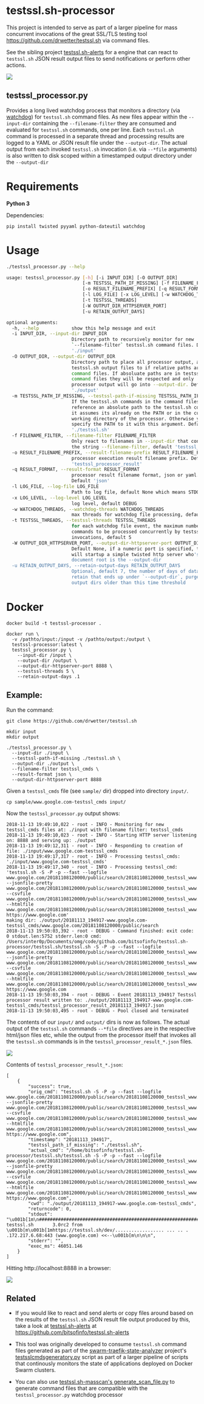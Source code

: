 # testssl.sh-processor

This project is intended to serve as part of a larger pipeline for mass concurrent invocations of the great SSL/TLS
testing tool https://github.com/drwetter/testssl.sh via command files.

See the sibling project [testssl.sh-alerts](https://github.com/bitsofinfo/testssl.sh-alerts) for a engine that can react to `testssl.sh` JSON result output files to send notifications or perform other actions.

![](docs/diag1.png)

## testssl_processor.py

Provides a long lived watchdog process that monitors a directory (via [watchdog](https://github.com/gorakhargosh/watchdog))
for `testssl.sh` command files. As new files appear within the `--input-dir` containing the `--filename-filter`
they are consumed and evaluated for `testssl.sh` commands, one per line. Each `testssl.sh` command is processed in a separate thread and processing results are logged to a YAML or JSON result file under the `--output-dir`. The actual output from each invoked `testssl.sh` invocation (i.e. via `--*file` arguments) is also written to disk scoped within a timestamped output directory under the `--output-dir`

# Requirements

**Python 3**

Dependencies:
```
pip install twisted pyyaml python-dateutil watchdog
```

# Usage

```bash
./testssl_processor.py --help                                                                                       

usage: testssl_processor.py [-h] [-i INPUT_DIR] [-O OUTPUT_DIR]
                            [-m TESTSSL_PATH_IF_MISSING] [-f FILENAME_FILTER]
                            [-o RESULT_FILENAME_PREFIX] [-q RESULT_FORMAT]
                            [-l LOG_FILE] [-x LOG_LEVEL] [-w WATCHDOG_THREADS]
                            [-t TESTSSL_THREADS]
                            [-W OUTPUT_DIR_HTTPSERVER_PORT]
                            [-u RETAIN_OUTPUT_DAYS]

optional arguments:
  -h, --help            show this help message and exit
  -i INPUT_DIR, --input-dir INPUT_DIR
                        Directory path to recursively monitor for new
                        `--filename-filter` testssl.sh command files. Default
                        './input'
  -O OUTPUT_DIR, --output-dir OUTPUT_DIR
                        Directory path to place all processor output, and
                        testssl.sh output files to if relative paths are in
                        command files. If absoluate paths are in testssl.sh
                        command files they will be respected and only
                        processor output will go into --output-dir. Default
                        './output'
  -m TESTSSL_PATH_IF_MISSING, --testssl-path-if-missing TESTSSL_PATH_IF_MISSING
                        If the testssl.sh commands in the command files do not
                        reference an absolute path to the testssl.sh command,
                        it assumes its already on the PATH or in the current
                        working directory of the processor. Otherwise you can
                        specify the PATH to it with this argument. Default
                        './testssl.sh'
  -f FILENAME_FILTER, --filename-filter FILENAME_FILTER
                        Only react to filenames in --input-dir that contain
                        the string --filename-filter, default 'testssl_cmds'
  -o RESULT_FILENAME_PREFIX, --result-filename-prefix RESULT_FILENAME_PREFIX
                        processor execution result filename prefix. Default
                        'testssl_processor_result'
  -q RESULT_FORMAT, --result-format RESULT_FORMAT
                        processor result filename format, json or yaml.
                        Default 'json'
  -l LOG_FILE, --log-file LOG_FILE
                        Path to log file, default None which means STDOUT
  -x LOG_LEVEL, --log-level LOG_LEVEL
                        log level, default DEBUG
  -w WATCHDOG_THREADS, --watchdog-threads WATCHDOG_THREADS
                        max threads for watchdog file processing, default 1
  -t TESTSSL_THREADS, --testssl-threads TESTSSL_THREADS
                        for each watchdog file event, the maximum number of
                        commands to be processed concurrently by testssl.sh
                        invocations, default 5
  -W OUTPUT_DIR_HTTPSERVER_PORT, --output-dir-httpserver-port OUTPUT_DIR_HTTPSERVER_PORT
                        Default None, if a numeric port is specified, this
                        will startup a simple twisted http server who's
                        document root is the --output-dir
  -u RETAIN_OUTPUT_DAYS, --retain-output-days RETAIN_OUTPUT_DAYS
                        Optional, default 7, the number of days of data to
                        retain that ends up under `--output-dir`, purges
                        output dirs older than this time threshold
```

# Docker
```
docker build -t testssl-processor .

docker run \
  -v /pathto/input:/input -v /pathto/output:/output \
  testssl-processor:latest \
  testssl_processor.py \
    --input-dir /input \
    --output-dir /output \
    --output-dir-httpserver-port 8888 \
    --testssl-threads 5 \
    --retain-output-days .1
```

## Example:

Run the command:
```
git clone https://github.com/drwetter/testssl.sh

mkdir input
mkdir output

./testssl_processor.py \
  --input-dir ./input \
  --testssl-path-if-missing ./testssl.sh \
  --output-dir ./output \
  --filename-filter testssl_cmds \
  --result-format json \
  --output-dir-httpserver-port 8888
```

Given a `testssl_cmds` file (see `sample/` dir) dropped into directory `input/`.

```
cp sample/www.google.com-testssl_cmds input/
```

Now the `testssl_processor.py` output shows:

```
2018-11-13 19:49:10,022 - root - INFO - Monitoring for new testssl_cmds files at: ./input with filename filter: testssl_cmds
2018-11-13 19:49:10,023 - root - INFO - Starting HTTP server listening on: 8888 and serving up: ./output
2018-11-13 19:49:12,311 - root - INFO - Responding to creation of file: ./input/www.google.com-testssl_cmds
2018-11-13 19:49:17,317 - root - INFO - Processing testssl_cmds: './input/www.google.com-testssl_cmds'
2018-11-13 19:49:17,340 - root - INFO - Processing testssl_cmd: 'testssl.sh -S -P -p --fast --logfile www.google.com/20181108120000/public/search/20181108120000_testssl_www.google.com.log --jsonfile-pretty www.google.com/20181108120000/public/search/20181108120000_testssl_www.google.com.json --csvfile www.google.com/20181108120000/public/search/20181108120000_testssl_www.google.com.csv --htmlfile www.google.com/20181108120000/public/search/20181108120000_testssl_www.google.com.html https://www.google.com'
making dir: ./output/20181113_194917-www.google.com-testssl_cmds/www.google.com/20181108120000/public/search
2018-11-13 19:50:03,392 - root - DEBUG - Command finished: exit code: 0 stdout.len:5752 stderr.len:0 cmd: /Users/inter0p/Documents/omg/code/github.com/bitsofinfo/testssl.sh-processor/testssl.sh/testssl.sh -S -P -p --fast --logfile www.google.com/20181108120000/public/search/20181108120000_testssl_www.google.com.log --jsonfile-pretty www.google.com/20181108120000/public/search/20181108120000_testssl_www.google.com.json --csvfile www.google.com/20181108120000/public/search/20181108120000_testssl_www.google.com.csv --htmlfile www.google.com/20181108120000/public/search/20181108120000_testssl_www.google.com.html https://www.google.com
2018-11-13 19:50:03,394 - root - DEBUG - Event 20181113_194917 Testssl processor result written to: ./output/20181113_194917-www.google.com-testssl_cmds/testssl_processor_result_20181113_194917.json
2018-11-13 19:50:03,495 - root - DEBUG - Pool closed and terminated
```

The contents of our `input/` and `output/` dirs is now as follows.
The actual output of the `testssl.sh` commands `--*file` directives are in the respective html/json files etc, while the output from the processor itself that invokes all the `testssl.sh` commands is in the `testssl_processor_result_*.json` files.

![](docs/dirs.png)

Contents of `testssl_processor_result_*.json`:

```
[
    {
        "success": true,
        "orig_cmd": "testssl.sh -S -P -p --fast --logfile www.google.com/20181108120000/public/search/20181108120000_testssl_www.google.com.log --jsonfile-pretty www.google.com/20181108120000/public/search/20181108120000_testssl_www.google.com.json --csvfile www.google.com/20181108120000/public/search/20181108120000_testssl_www.google.com.csv --htmlfile www.google.com/20181108120000/public/search/20181108120000_testssl_www.google.com.html https://www.google.com",
        "timestamp": "20181113_194917",
        "testssl_path_if_missing": "./testssl.sh",
        "actual_cmd": "/home/bitsofinfo/testssl.sh-processor/testssl.sh/testssl.sh -S -P -p --fast --logfile www.google.com/20181108120000/public/search/20181108120000_testssl_www.google.com.log --jsonfile-pretty www.google.com/20181108120000/public/search/20181108120000_testssl_www.google.com.json --csvfile www.google.com/20181108120000/public/search/20181108120000_testssl_www.google.com.csv --htmlfile www.google.com/20181108120000/public/search/20181108120000_testssl_www.google.com.html https://www.google.com",
        "cwd": "./output/20181113_194917-www.google.com-testssl_cmds",
        "returncode": 0,
        "stdout": "\u001b[1m\n###########################################################\n    testssl.sh       3.0rc2 from \u001b[m\u001b[1mhttps://testssl.sh/dev/.................. ... .. . .172.217.6.68:443 (www.google.com) <<--\u001b[m\n\n\n",
        "stderr": "",
        "exec_ms": 46051.146
    }
]
```

Hitting http://localhost:8888 in a browser:

![](docs/httpd.png)

## Related

* If you would like to react and send alerts or copy files around based on the results of the `testssl.sh` JSON result file output produced by this, take a look at [testssl.sh-alerts](https://github.com/bitsofinfo/testssl.sh-alerts) at https://github.com/bitsofinfo/testssl.sh-alerts

* This tool was originally developed to consume `testssl.sh` command files generated as part of the [swarm-traefik-state-analyzer](https://github.com/bitsofinfo/swarm-traefik-state-analyzer/blob/master/docs/tlsssltools.md) project's [testsslcmdsgeneratory.py](https://github.com/bitsofinfo/swarm-traefik-state-analyzer/blob/master/docs/tlsssltools.md) script as part of a larger pipeline of scripts that continously monitors the state of applications deployed on Docker Swarm clusters.

* You can also use [testssl.sh-masscan's generate_scan_file.py](https://github.com/TKCERT/testssl.sh-masscan/blob/master/generate_scan_file.py) to generate command files that are compatible with the `testssl_processor.py` watchdog processor
